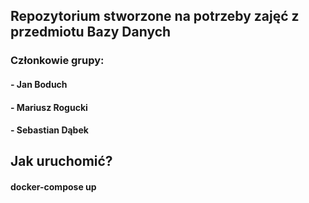 ## Repozytorium stworzone na potrzeby zajęć z przedmiotu Bazy Danych

### Członkowie grupy:
#### - Jan Boduch
#### - Mariusz Rogucki
#### - Sebastian Dąbek

## Jak uruchomić?
#### docker-compose up
